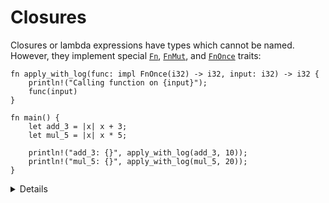 # Closures

Closures or lambda expressions have types which cannot be named. However, they
implement special [`Fn`](https://doc.rust-lang.org/std/ops/trait.Fn.html),
[`FnMut`](https://doc.rust-lang.org/std/ops/trait.FnMut.html), and
[`FnOnce`](https://doc.rust-lang.org/std/ops/trait.FnOnce.html) traits:

```rust,editable
fn apply_with_log(func: impl FnOnce(i32) -> i32, input: i32) -> i32 {
    println!("Calling function on {input}");
    func(input)
}

fn main() {
    let add_3 = |x| x + 3;
    let mul_5 = |x| x * 5;

    println!("add_3: {}", apply_with_log(add_3, 10));
    println!("mul_5: {}", apply_with_log(mul_5, 20));
}
```

<details>

If you have an `FnOnce`, you may only call it once. It might consume captured values.

An `FnMut` might mutate captured values, so you can call it multiple times but not concurrently.

An `Fn` neither consumes nor mutates captured values, or perhaps captures nothing at all, so it can
be called multiple times concurrently.

`FnMut` is a subtype of `FnOnce`. `Fn` is a subtype of `FnMut` and `FnOnce`. I.e. you can use an
`FnMut` wherever an `FnOnce` is called for, and you can use an `Fn` wherever an `FnMut` or `FnOnce`
is called for.

`move` closures only implement `FnOnce`.

</details>
